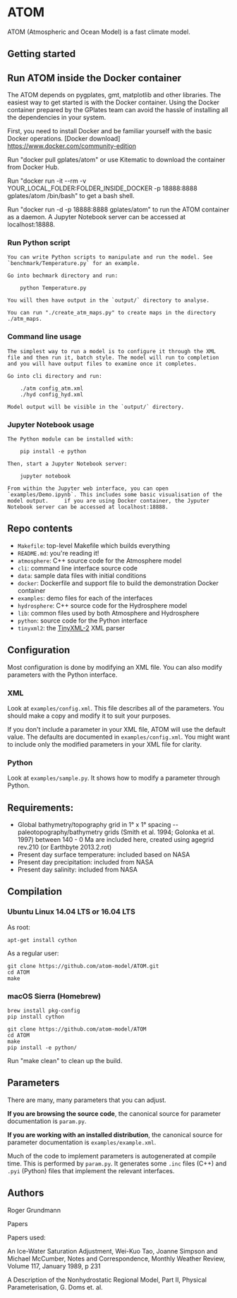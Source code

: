 # ATOM

ATOM (Atmospheric and Ocean Model) is a fast climate model.

## Getting started

## Run ATOM inside the Docker container

The ATOM depends on pygplates, gmt, matplotlib and other libraries. The easiest way to get started is with the Docker container. Using the Docker container prepared by the GPlates team can avoid the hassle of installing all the dependencies in your system.

First, you need to install Docker and be familiar yourself with the basic Docker operations. [Docker download] https://www.docker.com/community-edition 

Run "docker pull gplates/atom" or use Kitematic to download the container from Docker Hub.

Run "docker run -it --rm -v YOUR_LOCAL_FOLDER:FOLDER_INSIDE_DOCKER -p 18888:8888 gplates/atom /bin/bash" to get a bash shell.

Run "docker run -d -p 18888:8888 gplates/atom" to run the ATOM container as a daemon. A Jupyter Notebook server can be accessed at localhost:18888.

### Run Python script

    You can write Python scripts to manipulate and run the model. See `benchmark/Temperature.py` for an example.

    Go into bechmark directory and run:

        python Temperature.py

    You will then have output in the `output/` directory to analyse.

    You can run "./create_atm_maps.py" to create maps in the directory ./atm_maps.

### Command line usage

    The simplest way to run a model is to configure it through the XML file and then run it, batch style. The model will run to completion and you will have output files to examine once it completes.

    Go into cli directory and run:

        ./atm config_atm.xml
        ./hyd config_hyd.xml

    Model output will be visible in the `output/` directory.

### Jupyter Notebook usage

    The Python module can be installed with:

        pip install -e python

    Then, start a Jupyter Notebook server:

        jupyter notebook

    From within the Jupyter web interface, you can open `examples/Demo.ipynb`. This includes some basic visualisation of the model output.     if you are using Docker container, the Jyputer Notebook server can be accessed at localhost:18888. 

## Repo contents

* `Makefile`: top-level Makefile which builds everything
* `README.md`: you're reading it!
* `atmosphere`: C++ source code for the Atmosphere model
* `cli`: command line interface source code
* `data`: sample data files with initial conditions
* `docker`: Dockerfile and support file to build the demonstration Docker container
* `examples`: demo files for each of the interfaces
* `hydrosphere`: C++ source code for the Hydrosphere model
* `lib`: common files used by both Atmosphere and Hydrosphere
* `python`: source code for the Python interface
* `tinyxml2`: the [TinyXML-2](http://www.grinninglizard.com/tinyxml2/) XML parser

## Configuration

Most configuration is done by modifying an XML file. You can also modify parameters with the Python interface.

### XML

Look at `examples/config.xml`. This file describes all of the parameters. You should make a copy and modify it to suit your purposes.

If you don't include a parameter in your XML file, ATOM will use the default value. The defaults are documented in `examples/config.xml`. You might want to include only the modified parameters in your XML file for clarity.

### Python

Look at `examples/sample.py`. It shows how to modify a parameter through Python.

## Requirements:

* Global bathymetry/topography grid in 1° x 1° spacing -- paleotopography/bathymetry grids (Smith et al. 1994; Golonka et al. 1997) between 140 - 0 Ma are included here, created using agegrid rev.210 (or Earthbyte 2013.2.rot)
* Present day surface temperature: included based on NASA
* Present day precipitation: included from NASA
* Present day salinity: included from NASA

## Compilation

### Ubuntu Linux 14.04 LTS or 16.04 LTS

As root:

    apt-get install cython

As a regular user:

    git clone https://github.com/atom-model/ATOM.git
    cd ATOM
    make

### macOS Sierra (Homebrew)

    brew install pkg-config
    pip install cython

    git clone https://github.com/atom-model/ATOM
    cd ATOM
    make
    pip install -e python/

Run "make clean" to clean up the build.

## Parameters

There are many, many parameters that you can adjust.

**If you are browsing the source code**, the canonical source for parameter documentation is `param.py`. 

**If you are working with an installed distribution**, the canonical source for parameter documentation is `examples/example.xml`.

Much of the code to implement parameters is autogenerated at compile time. This is performed by `param.py`. It generates some `.inc` files (C++) and `.pyi` (Python) files that implement the relevant interfaces.

## Authors

Roger Grundmann

Papers

Papers used:

An Ice-Water Saturation Adjustment, Wei-Kuo Tao, Joanne Simpson and Michael McCumber, Notes and Correspondence, Monthly Weather Review, Volume 117, January  1989, p 231

A Description of the Nonhydrostatic Regional Model, Part II, Physical Parameterisation, G. Doms et. al.
